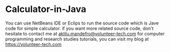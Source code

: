 # Calculator-in-Java
You can use NetBeans IDE or Eclips to run the source code which is Jave code for simple calculator.
if you want more related source code, don't hesitate 
to contact me at aklilu.mandefro@volunteer-tech.com for computer programming and research studies tutorials, 
you can visit my blog at https://volunteer-tech.com
